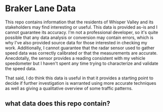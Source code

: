 # Braker Lane Data

This repo contains information that the residents of Whisper Valley and its stakeholders may find interesting or useful. This data is provided as-is and I cannot guarantee its accuracy. I'm not a professional developer, so it's quite possible that any data analysis or conversion may contain errors, which is why I've also provided source data for those interested in checking my work. Additionally, I cannot guarantee that the radar sensor used to gather speed data was correctly calibrated or that the measurements are accurate. Anecdotally, the sensor provides a reading consistent with my vehicle speedometer but I haven't spent any time trying to characterize and validate the speed data.

That said, I do think this data is useful in that it provides a starting point to decide if further investigation is warranted using more accurate techniques as well as giving a qualitative overview of some traffic patterns.

## what data does this repo contain?

